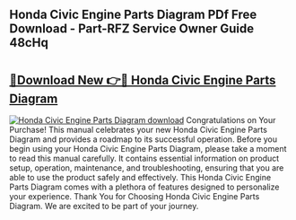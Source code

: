 ## Honda Civic Engine Parts Diagram PDf Free Download - Part-RFZ Service Owner Guide 48cHq

# <h2><a href="http://dfh6pa1.blite.top/?on=Honda+Civic+Engine+Parts+Diagram">🔗Download New 👉🔴 Honda Civic Engine Parts Diagram</a></h2>

[![Honda Civic Engine Parts Diagram download](https://i.imgur.com/lujVjoI.png)](http://dfh6pa1.blite.top/?on=Honda+Civic+Engine+Parts+Diagram)
Congratulations on Your Purchase! This manual celebrates your new Honda Civic Engine Parts Diagram and provides a roadmap to its successful operation. Before you begin using your Honda Civic Engine Parts Diagram, please take a moment to read this manual carefully. It contains essential information on product setup, operation, maintenance, and troubleshooting, ensuring that you are able to use the product safely and effectively. This Honda Civic Engine Parts Diagram comes with a plethora of features designed to personalize your experience. Thank You for Choosing Honda Civic Engine Parts Diagram. We are excited to be part of your journey.
